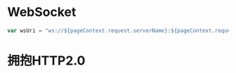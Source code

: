 # WebSocket





```js
var wsUri = "ws://${pageContext.request.serverName}:${pageContext.request.localPort}/wscpu.ws";
```


# 拥抱HTTP2.0